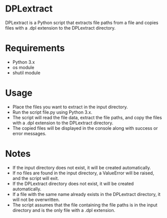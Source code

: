 # DPLextract
DPLextract is a Python script that extracts file paths from a file and copies files with a .dpl extension to the DPLextract directory.

# Requirements
- Python 3.x
- os module
- shutil module

# Usage
- Place the files you want to extract in the input directory.
- Run the script file.py using Python 3.x.
- The script will read the file data, extract the file paths, and copy the files with a .dpl extension to the DPLextract directory.
- The copied files will be displayed in the console along with success or error messages.

# Notes
- If the input directory does not exist, it will be created automatically.
- If no files are found in the input directory, a ValueError will be raised, and the script will exit.
- If the DPLextract directory does not exist, it will be created automatically.
- If a file with the same name already exists in the DPLextract directory, it will not be overwritten.
- The script assumes that the file containing the file paths is in the input directory and is the only file with a .dpl extension.